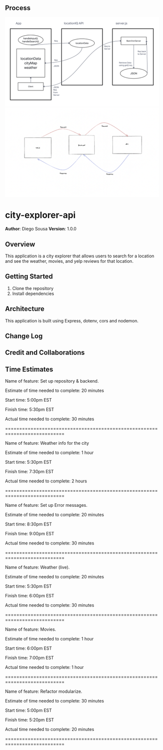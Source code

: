 ## Process

![Process](WireframeDiagram.png)
![lab08](lab08diagram.png)

# city-explorer-api

**Author**: Diego Sousa
**Version**: 1.0.0 

## Overview

This application is a city explorer that allows users to search for a location and see the weather, movies, and yelp reviews for that location.

## Getting Started
<!-- What are the steps that a user must take in order to build this app on their own machine and get it running? -->

1. Clone the repository
2. Install dependencies

## Architecture
<!-- Provide a detailed description of the application design. What technologies (languages, libraries, etc) you're using, and any other relevant design information. -->

This application is built using Express, dotenv, cors and nodemon.

## Change Log


## Credit and Collaborations

## Time Estimates

Name of feature: Set up repository & backend.

Estimate of time needed to complete: 20 minutes

Start time: 5:00pm EST

Finish time: 5:30pm EST

Actual time needed to complete: 30 minutes

===========================================================================

Name of feature: Weather info for the city

Estimate of time needed to complete: 1 hour

Start time: 5:30pm EST

Finish time: 7:30pm EST

Actual time needed to complete: 2 hours

===========================================================================

Name of feature: Set up Error messages.

Estimate of time needed to complete: 20 minutes

Start time: 8:30pm EST

Finish time: 9:00pm EST

Actual time needed to complete: 30 minutes

===========================================================================

Name of feature: Weather (live).

Estimate of time needed to complete: 20 minutes

Start time: 5:30pm EST

Finish time: 6:00pm EST

Actual time needed to complete: 30 minutes

===========================================================================

Name of feature: Movies.

Estimate of time needed to complete: 1 hour

Start time: 6:00pm EST

Finish time: 7:00pm EST

Actual time needed to complete: 1 hour

===========================================================================

Name of feature: Refactor modularize.

Estimate of time needed to complete: 30 minutes

Start time: 5:00pm EST

Finish time: 5:20pm EST

Actual time needed to complete: 20 minutes

===========================================================================
